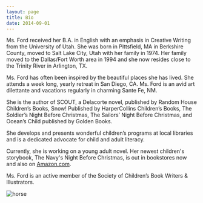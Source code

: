 ```yaml
---
layout: page
title: Bio
date: 2014-09-01
---
```


Ms. Ford received her B.A. in English with an emphasis in Creative Writing from the University of Utah. She was born in Pittsfield, MA in Berkshire County, moved to Salt Lake City, Utah with her family in 1974. Her family moved to the Dallas/Fort Worth area in 1994 and she now resides close to the Trinity River in Arlington, TX.

Ms. Ford has often been inspired by the beautiful places she has lived. She attends a week long, yearly retreat in San Diego, CA. Ms. Ford is an avid art dilettante and vacations regularly in charming Sante Fe, NM.

She is the author of SCOUT, a Delacorte novel, published by Random House Children’s Books, Snow! Published by HarperCollins Children’s Books, The Soldier’s Night Before Christmas, The Sailors’ Night Before Christmas, and Ocean’s Child published by Golden Books.

She develops and presents wonderful children’s programs at local libraries and is a dedicated advocate for child and adult literacy.

Currently, she is working on a young adult novel. Her newest children's storybook, The Navy's Night Before Christmas, is out in bookstores now and also on [Amazon.com](http://amzn.com/0385369980 "Amazon.com").

Ms. Ford is an active member of the Society of Children’s Book Writers & Illustrators.

<div class="logo"><img src="{{ site.baseurl }}/img/logo2.png" title="horse"></div>
